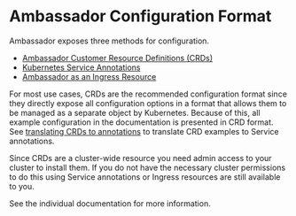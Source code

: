 # Ambassador Configuration Format

Ambassador exposes three methods for configuration.

- [Ambassador Customer Resource Definitions (CRDs)](/reference/core/crds)
- [Kubernetes Service Annotations](/reference/core/annotations)
- [Ambassador as an Ingress Resource](/reference/core/ingress-controller)

For most use cases, CRDs are the recommended configuration format since they directly expose all configuration options in a format that allows them to be managed as a separate object by Kubernetes. Because of this, all example configuration in the documentation is presented in CRD format. See [translating CRDs to annotations](/reference/core/annotations#crd-translation) to translate CRD examples to Service annotations.

Since CRDs are a cluster-wide resource you need admin access to your cluster to install them. If you do not have the necessary cluster permissions to do this using Service annotations or Ingress resources are still available to you.

See the individual documentation for more information.
